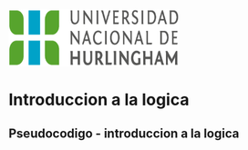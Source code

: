 <img src="logo-reparg.png" alt="logo-unahur" width="300" height="100" />

# Introduccion a la logica 

## Pseudocodigo - introduccion a la logica
